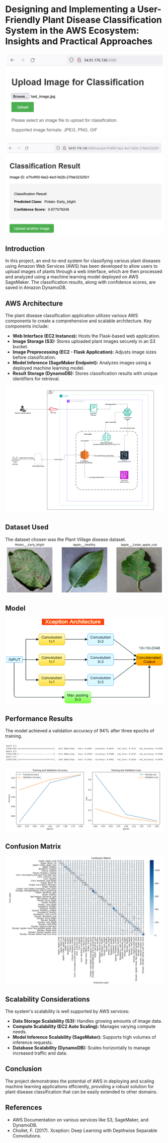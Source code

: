 # Designing and Implementing a User-Friendly Plant Disease Classification System in the AWS Ecosystem: Insights and Practical Approaches

![UI upload image](/img/upload_ui.png)

![UI Classification results](/img/classification_results.png)

## Introduction
In this project, an end-to-end system for classifying various plant diseases using Amazon Web Services (AWS) has been developed to allow users to upload images of plants through a web interface, which are then processed and analyzed using a machine learning model deployed on AWS SageMaker. The classification results, along with confidence scores, are saved in Amazon DynamoDB.

## AWS Architecture
The plant disease classification application utilizes various AWS components to create a comprehensive and scalable architecture. Key components include:

- **Web Interface (EC2 Instance):** Hosts the Flask-based web application.
- **Image Storage (S3):** Stores uploaded plant images securely in an S3 bucket.
- **Image Preprocessing (EC2 - Flask Application):** Adjusts image sizes before classification.
- **Model Inference (SageMaker Endpoint):** Analyzes images using a deployed machine learning model.
- **Result Storage (DynamoDB):** Stores classification results with unique identifiers for retrieval.

![Architecture Diagram](/img/aws_architecture.png)

## Dataset Used
The dataset chosen was the Plant Village disease dataset.
![Plant Village dataset examples](/img/plant_village_examples.png)


## Model

![Xception Model Diagram](/img/xception_architecture.png)



## Performance Results
The model achieved a validation accuracy of 94% after three epochs of training.

![Model Performance Metric](/img/performance_metrics.png)

![Model Performance Graph](img/accurancy_loss_plots.png)

## Confusion Matrix

![Confusion Matrix](/img/confusion_matrix.png)

## Scalability Considerations
The system's scalability is well supported by AWS services:

- **Data Storage Scalability (S3):** Handles growing amounts of image data.
- **Compute Scalability (EC2 Auto Scaling):** Manages varying compute needs.
- **Model Inference Scalability (SageMaker):** Supports high volumes of inference requests.
- **Database Scalability (DynamoDB):** Scales horizontally to manage increased traffic and data.

## Conclusion
The project demonstrates the potential of AWS in deploying and scaling machine learning applications efficiently, providing a robust solution for plant disease classification that can be easily extended to other domains.






## References
- AWS Documentation on various services like S3, SageMaker, and DynamoDB.
- Chollet, F. (2017). Xception: Deep Learning with Depthwise Separable Convolutions.

